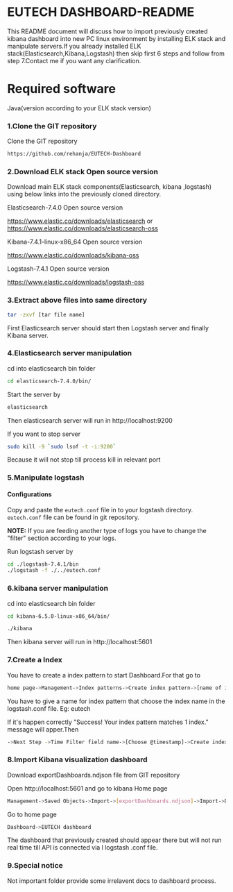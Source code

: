 # EUTECH DASHBOARD-README

This README document will discuss how to import previously created kibana dashboard into new PC linux environment by installing ELK stack and manipulate servers.If you already installed ELK stack(Elasticsearch,Kibana,Logstash) then skip first 6 steps and follow from step 7.Contact me if you want any clarification.

# Required software

Java(version according to your ELK stack version)

### 1.Clone the GIT repository
Clone the GIT repository 
```sh
https://github.com/rehanja/EUTECH-Dashboard
```

### 2.Download ELK stack Open source version 
Download main ELK stack components(Elasticsearch, kibana ,logstash) using below links into the previously cloned directory.

Elasticsearch-7.4.0 Open source version

https://www.elastic.co/downloads/elasticsearch or https://www.elastic.co/downloads/elasticsearch-oss

Kibana-7.4.1-linux-x86_64 Open source version

https://www.elastic.co/downloads/kibana-oss

Logstash-7.4.1 Open source version

https://www.elastic.co/downloads/logstash-oss

### 3.Extract above files into same directory
```sh
tar -zxvf [tar file name]
```

First Elasticsearch server should start then Logstash server and finally Kibana server.

### 4.Elasticsearch server manipulation

cd into elasticsearch bin folder
```sh
cd elasticsearch-7.4.0/bin/
```
Start the server by
```sh
elasticsearch
```
Then elasticsearch server will run in http://localhost:9200 

If you want to stop server 
```sh
sudo kill -9 `sudo lsof -t -i:9200`
```
Because it will not stop till process kill in relevant port

### 5.Manipulate logstash 
#### Configurations
Copy and paste the `eutech.conf` file in to your logstash directory.
`eutech.conf` file can be found in git repository.

**NOTE:** If you are feeding another type of logs you have to change the "filter" section according to your logs.

Run logstash server by
```sh
cd ./logstash-7.4.1/bin
./logstash -f ./../eutech.conf
```

### 6.kibana server manipulation

cd into elasticsearch bin folder
```sh
cd kibana-6.5.0-linux-x86_64/bin/
```
```sh
./kibana
```
Then kibana server will run in http://localhost:5601

### 7.Create a Index 
You have to create a index pattern to start Dashboard.For that go to

```sh
home page->Management->Index patterns->Create index pattern->[name of index pattern]
```

You have to give a name for index pattern that choose the index name in the logstash.conf file.
Eg: eutech

If it's happen correctly "Success! Your index pattern matches 1 index." message will apper.Then 

```sh
->Next Step ->Time Filter field name->[Choose @timestamp]->Create index pattern
```

### 8.Import Kibana visualization dashboard
Download exportDashboards.ndjson file from GIT repository 

Open http://localhost:5601 and go to kibana Home page 
```sh
Management->Saved Objects->Import->[exportDashboards.ndjson]->Import->Done
```
Go to home page
```sh 
Dashboard->EUTECH dashboard
```
The dashboard that previously created should appear there but will not run real time till API is connected via l logstash .conf file.


### 9.Special notice

Not important folder provide some irrelavent docs to dashboard process.





 
